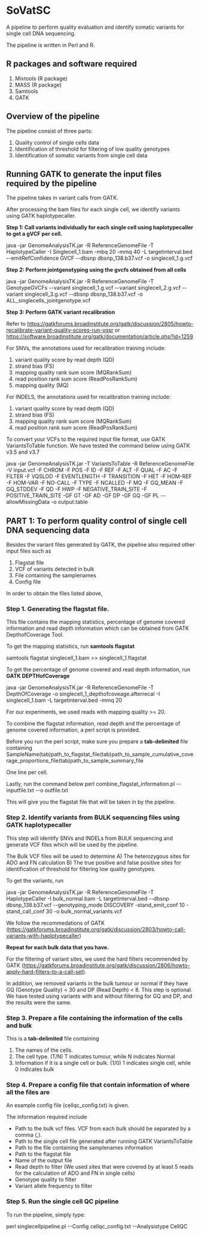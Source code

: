 # SoVatSC

A pipeline to perform quality evaluation and identify somatic variants for single cell DNA sequencing. 

The pipeline is written in Perl and R.

## R packages and software required
1. Mixtools (R package)
2. MASS (R package)
3. Samtools
4. GATK

## Overview of the pipeline

The pipeline consist of three parts:
1) Quality control of single cells data
2) Identification of threshold for filtering of low quality genotypes
3) Identification of somatic variants from single cell data


## Running GATK to generate the input files required by the pipeline

The pipeline takes in variant calls from GATK.

After processing the bam files for each single cell, we identify variants using GATK haplotypecaller. 

**Step 1: Call variants individually for each single cell using haplotypecaller to get a gVCF per cell.**

java -jar GenomeAnalysisTK.jar -R ReferenceGenomeFile -T HaplotypeCaller -I Singlecell_1.bam -mbq 20 -mmq 40 -L targetinterval.bed --emitRefConfidence GVCF --dbsnp dbsnp_138.b37.vcf -o singlecell_1.g.vcf

**Step 2: Perform jointgenotyping using the gvcfs obtained from all cells**

java -jar GenomeAnalysisTK.jar -R ReferenceGenomeFile -T GenotypeGVCFs --variant singlecell_1.g.vcf --variant singlecell_2.g.vcf --variant singlecell_3.g.vcf --dbsnp dbsnp_138.b37.vcf -o ALL_singlecells_jointgenotype.vcf

**Step 3: Perform GATK variant recalibration**

Refer to https://gatkforums.broadinstitute.org/gatk/discussion/2805/howto-recalibrate-variant-quality-scores-run-vqsr
or https://software.broadinstitute.org/gatk/documentation/article.php?id=1259

For SNVs, the annotations used for recalibration training include:
  1. variant quality score by read depth (QD) 
  2. strand bias (FS)
  3. mapping quality rank sum score (MQRankSum) 
  4. read position rank sum score (ReadPosRankSum)
  5. mapping quality (MQ)
   
For INDELS, the annotations used for recalibration training include: 
  1. variant quality score by read depth (QD)
  2. strand bias (FS)
  3. mapping quality rank sum score (MQRankSum)
  4. read position rank sum score (ReadPosRankSum) 

To convert your VCFs to the required input file format, use GATK VariantsToTable function. 
We have tested the command below using GATK v3.5 and v3.7

java -jar GenomeAnalysisTK.jar -T VariantsToTable -R ReferenceGenomeFile -V input.vcf -F CHROM -F POS -F ID -F REF -F ALT -F QUAL -F AC -F FILTER -F VQSLOD -F EVENTLENGTH -F TRANSITION -F HET -F HOM-REF -F HOM-VAR -F NO-CALL -F TYPE -F NCALLED -F MQ -F GQ_MEAN -F GQ_STDDEV -F QD -F HWP -F NEGATIVE_TRAIN_SITE -F POSITIVE_TRAIN_SITE -GF GT -GF AD -GF DP -GF GQ -GF PL --allowMissingData -o output.table

## PART 1: To perform quality control of single cell DNA sequencing data

Besides the variant files generated by GATK, the pipeline also required other input files such as

1. Flagstat file
2. VCF of variants detected in bulk
3. File containing the samplenames
4. Config file

In order to obtain the files listed above,

### Step 1. Generating the flagstat file. 

This file contains the mapping statistics, percentage of genome covered information and read depth information which can be obtained from GATK DepthofCoverage Tool.

To get the mapping statistics, run **samtools flagstat**

samtools flagstat singlecell_1.bam >> singlecell_1.flagstat

To get the percentage of genome covered and read depth information, run **GATK DEPTHofCoverage**

java -jar GenomeAnalysisTK.jar -R ReferenceGenomeFile -T DepthOfCoverage -o singlecell_1_depthofcoveage.afterrecal -I singlecell_1.bam -L targetinterval.bed -mmq 20

For our experiments, we used reads with mapping quality >= 20.

To combine the flagstat information, read depth and the percentage of genome covered information, a perl script is provided.

Before you run the perl script, make sure you prepare a **tab-delimited** file containing 
SampleName(tab)path_to_flagstat_file(tab)path_to_sample_cumulative_coverage_proportions_file(tab)path_to_sample_summary_file

One line per cell.

Lastly, run the command below
perl combine_flagstat_information.pl --inputfile.txt --o outfile.txt

This will give you the flagstat file that will be taken in by the pipeline.

### Step 2. Identify variants from BULK sequencing files using GATK haplotypecaller

This step will identify SNVs and INDELs from BULK sequencing and generate VCF files which will be used by the pipeline.

The Bulk VCF files will be used to determine
A) The heterozygous sites for ADO and FN calculation
B) The true positive and false positive sites for identification of threshold for filtering low quality genotypes.

To get the variants, run

java -jar GenomeAnalysisTK.jar -R ReferenceGenomeFile -T HaplotypeCaller -I bulk_normal.bam -L targetinterval.bed --dbsnp dbsnp_138.b37.vcf --genotyping_mode DISCOVERY -stand_emit_conf 10 -stand_call_conf 30 -o bulk_normal_variants.vcf

We follow the recommedations of GATK (https://gatkforums.broadinstitute.org/gatk/discussion/2803/howto-call-variants-with-haplotypecaller)

**Repeat for each bulk data that you have.**

For the filtering of variant sites, we used the hard filters recommended by GATK
(https://gatkforums.broadinstitute.org/gatk/discussion/2806/howto-apply-hard-filters-to-a-call-set).

In addition, we removed variants in the bulk tumour or normal if they have GQ (Genotype Quality) < 30 and DP (Read Depth) < 8.
This step is optional. We have tested using variants with and without filtering for GQ and DP, and the results were the same.

### Step 3. Prepare a file containing the information of the cells and bulk
This is a **tab-delimited** file containing
  1. The names of the cells.
  2. The cell type. (T/N) T indicates tumour, while N indicates Normal
  3. Information if it is a single cell or bulk. (1/0) 1 indicates single cell, while 0 indicates bulk

### Step 4. Prepare a config file that contain information of where all the files are 

An example config file (cellqc_config.txt) is given.

The information required include
- Path to the bulk vcf files. VCF from each bulk should be separated by a comma (,). 
- Path to the single cell file generated after running GATK VariantsToTable
- Path to the file containing the samplenames information
- Path to the flagstat file 
- Name of the output file
- Read depth to filter (We used sites that were covered by at least 5 reads for the calculation of ADO and FN in single cells)
- Genotype quality to filter 
- Variant allele frequency to filter 

### Step 5. Run the single cell QC pipeline

To run the pipeline, simply type:

perl  singlecellpipeline.pl --Config cellqc_config.txt --Analysistype CellQC












 



